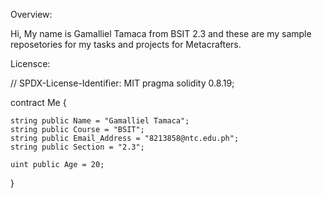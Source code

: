 Overview:

Hi, My name is Gamalliel Tamaca from BSIT 2.3 and these are my sample reposetories for my tasks and projects for Metacrafters. 

Licensce: 

// SPDX-License-Identifier: MIT
pragma solidity 0.8.19;

contract Me {
    
    string public Name = "Gamalliel Tamaca";
    string public Course = "BSIT";
    string public Email_Address = "8213858@ntc.edu.ph";
    string public Section = "2.3";

    uint public Age = 20;

}




